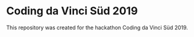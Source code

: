 # Coding da Vinci Süd 2019

This repository was created for the hackathon Coding da Vinci Süd 2019. 

